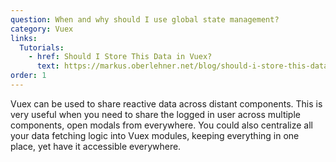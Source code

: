 ```yaml
---
question: When and why should I use global state management?
category: Vuex
links:
  Tutorials:
    - href: Should I Store This Data in Vuex?
      text: https://markus.oberlehner.net/blog/should-i-store-this-data-in-vuex/
order: 1
---
```


Vuex can be used to share reactive data across distant components. This is very useful when you need to share the logged in user across multiple components, open modals from everywhere. You could also centralize all your data fetching logic into Vuex modules, keeping everything in one place, yet have it accessible everywhere.

